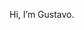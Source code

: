 Hi, I’m Gustavo.


<!---
r1zco/r1zco is a ✨ special ✨ repository because its `README.md` (this file) appears on your GitHub profile.
You can click the Preview link to take a look at your changes.
--->
